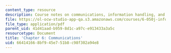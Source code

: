 ```yaml
---
content_type: resource
description: Course notes on communications, information handling, and channel capacity.
file: https://ol-ocw-studio-app-qa.s3.amazonaws.com/courses/6-050j-information-and-entropy-spring-2008/664141668bf945e751b8c98f302a94e8_MIT6_050JS08_chapter6.pdf
file_type: application/pdf
parent_uid: 41d41aad-b959-8d1c-a97c-e913433a3a5c
resourcetype: Document
title: 'Chapter 6: Communications'
uid: 66414166-8bf9-45e7-51b8-c98f302a94e8
---
```

